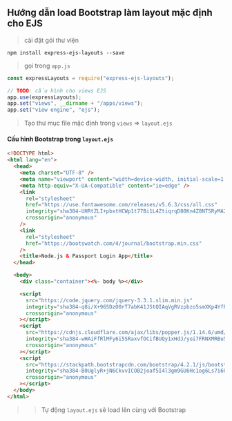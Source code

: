 ## Hướng dẫn load Bootstrap làm layout mặc định cho EJS

> cài đặt gói thư viện

`npm install express-ejs-layouts --save`

> gọi trong `app.js`

```javascript
const expressLayouts = require("express-ejs-layouts");
```

```javascript
// TODO: cấu hình cho views EJS
app.use(expressLayouts);
app.set("views", __dirname + "/apps/views");
app.set("view engine", "ejs");
```

> Tạo thư mục file mặc định trong `views` => `layout.ejs`

#### Cấu hình Bootstrap trong `layout.ejs`

```html
<!DOCTYPE html>
<html lang="en">
  <head>
    <meta charset="UTF-8" />
    <meta name="viewport" content="width=device-width, initial-scale=1.0" />
    <meta http-equiv="X-UA-Compatible" content="ie=edge" />
    <link
      rel="stylesheet"
      href="https://use.fontawesome.com/releases/v5.6.3/css/all.css"
      integrity="sha384-UHRtZLI+pbxtHCWp1t77Bi1L4ZtiqrqD80Kn4Z8NTSRyMA2Fd33n5dQ8lWUE00s/"
      crossorigin="anonymous"
    />
    <link
      rel="stylesheet"
      href="https://bootswatch.com/4/journal/bootstrap.min.css"
    />
    <title>Node.js & Passport Login App</title>
  </head>

  <body>
    <div class="container"><%- body %></div>

    <script
      src="https://code.jquery.com/jquery-3.3.1.slim.min.js"
      integrity="sha384-q8i/X+965DzO0rT7abK41JStQIAqVgRVzpbzo5smXKp4YfRvH+8abtTE1Pi6jizo"
      crossorigin="anonymous"
    ></script>
    <script
      src="https://cdnjs.cloudflare.com/ajax/libs/popper.js/1.14.6/umd/popper.min.js"
      integrity="sha384-wHAiFfRlMFy6i5SRaxvfOCifBUQy1xHdJ/yoi7FRNXMRBu5WHdZYu1hA6ZOblgut"
      crossorigin="anonymous"
    ></script>
    <script
      src="https://stackpath.bootstrapcdn.com/bootstrap/4.2.1/js/bootstrap.min.js"
      integrity="sha384-B0UglyR+jN6CkvvICOB2joaf5I4l3gm9GU6Hc1og6Ls7i6U/mkkaduKaBhlAXv9k"
      crossorigin="anonymous"
    ></script>
  </body>
</html>
```

> > Tự động `layout.ejs` sẽ load lên cùng với Bootstrap

